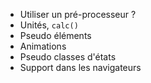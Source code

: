 * Utiliser un pré-processeur ?
* Unités, `calc()`
* Pseudo éléments
* Animations
* Pseudo classes d'états
* Support dans les navigateurs

